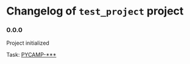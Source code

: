 # Changelog of `test_project` project

### 0.0.0

Project initialized

Task: [PYCAMP-***](https://saritasa.atlassian.net/browse/PYCAMP-***)
